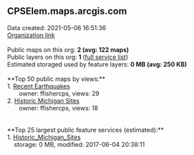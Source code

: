 <h2>CPSElem.maps.arcgis.com</h2> Data created: 2021-05-06 16:51:36 <br /><a target='new' href='https://CPSElem.maps.arcgis.com'>Organization link</a><br /><br />Public maps on this org: <b>2 (avg: 122 maps)</b><br />Public layers on this org: <b>1 </b>(<a target='new' href='https://services.arcgis.com/7fFP5NVCvuOGGN6s/ArcGIS/rest/services'>full service list</a>)<br />Estimated storaged used by feature layers: <b>0 MB (avg: 250 KB)</b><br /><br />**Top 50 public maps by views:**<br />  1. <a target='new' href='https://www.arcgis.com/home/item.html?id=ddc212b63cf047c799be967dd3e020ab'>Recent Earthquakes</a> <br />  &nbsp;&nbsp;&nbsp;&nbsp; &nbsp;&nbsp;owner: ffishercps, views: 29<br />  2. <a target='new' href='https://www.arcgis.com/home/item.html?id=e4342e9064a74278a0d40a9e0dc10909'>Historic Michigan Sites</a> <br />  &nbsp;&nbsp;&nbsp;&nbsp; &nbsp;&nbsp;owner: ffishercps, views: 18<br /><br /><br />**Top 25 largest public feature services (estimated):**<br /> 1. <a target='new' href='https://www.arcgis.com/home/item.html?id=fc0f16d6ee0e4f06b0b6c073860ceaae'>Historic_Michigan_Sites</a><br /> &nbsp;&nbsp;&nbsp;&nbsp;storage: 0 MB, modified: 2017-06-04 20:38:11<br />